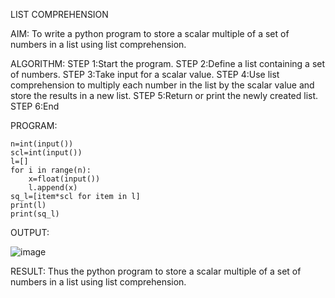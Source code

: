 LIST COMPREHENSION

AIM:
To write a python program to store a scalar multiple of a set of numbers  in a list using list
comprehension.

ALGORITHM:
STEP 1:Start the program.
STEP 2:Define a list containing a set of numbers.
STEP 3:Take input for a scalar value.
STEP 4:Use list comprehension to multiply each number in the list by the scalar value and store
the results in a new list.
STEP 5:Return or print the newly created list.
STEP 6:End


PROGRAM:

```
n=int(input())
scl=int(input())
l=[]
for i in range(n):
    x=float(input())
    l.append(x)
sq_l=[item*scl for item in l]
print(l)
print(sq_l)
```

OUTPUT:

![image](https://github.com/user-attachments/assets/c0e9d278-9057-4c54-a439-4e64fdeeeeb0)


RESULT: Thus the python program to store a scalar multiple of a set of numbers  in a list using
list comprehension. 
